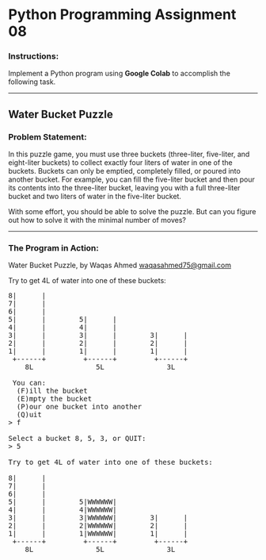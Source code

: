 # Python Programming Assignment 08

### **Instructions:**

Implement a Python program using **Google Colab** to accomplish the following task.

---

## **Water Bucket Puzzle**

### **Problem Statement:**

In this puzzle game, you must use three buckets (three-liter, five-liter, and eight-liter buckets) to collect exactly four liters of water in one of the buckets. Buckets can only be emptied, completely filled, or poured into another bucket. For example, you can fill the five-liter bucket and then pour its contents into the three-liter bucket, leaving you with a full three-liter bucket and two liters of water in the five-liter bucket.

With some effort, you should be able to solve the puzzle. But can you figure out how to solve it with the minimal number of moves?

---

### **The Program in Action:**

Water Bucket Puzzle, by Waqas Ahmed  waqasahmed75@gmail.com

Try to get 4L of water into one of these buckets:

<pre>
8|      |
7|      |
6|      |
5|      |        5|      |
4|      |        4|      |
3|      |        3|      |        3|      |
2|      |        2|      |        2|      |
1|      |        1|      |        1|      |
 +------+         +------+         +------+
    8L               5L               3L

 You can:
  (F)ill the bucket
  (E)mpty the bucket
  (P)our one bucket into another
  (Q)uit
> f

Select a bucket 8, 5, 3, or QUIT:
> 5  

Try to get 4L of water into one of these buckets:

8|      |
7|      |
6|      |
5|      |        5|WWWWWW|
4|      |        4|WWWWWW|
3|      |        3|WWWWWW|        3|      |
2|      |        2|WWWWWW|        2|      |
1|      |        1|WWWWWW|        1|      |
 +------+         +------+         +------+
    8L               5L               3L
<pre>